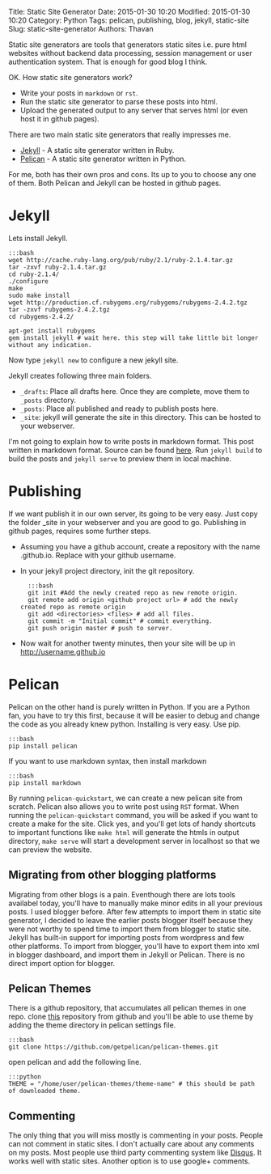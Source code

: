 Title: Static Site Generator
Date: 2015-01-30 10:20
Modified: 2015-01-30 10:20
Category: Python
Tags: pelican, publishing, blog, jekyll, static-site
Slug: static-site-generator
Authors: Thavan

Static site generators are tools that generators static sites i.e. pure html websites without backend data processing, session management or user authentication system. That is enough for good blog I think.

OK. How static site generators work?

* Write your posts in `markdown` or `rst`.
* Run the static site generator to parse these posts into html.
* Upload the generated output to any server that serves html (or even host it in github pages).

There are two main static site generators that really impresses me.

* [Jekyll][jekyll] - A static site generator written in Ruby.
* [Pelican][pelican] - A static site generator written in Python.

For me, both has their own pros and cons. Its up to you to choose any one of them. Both Pelican and Jekyll can be hosted in github pages.

Jekyll
======
Lets install Jekyll.

	:::bash
	wget http://cache.ruby-lang.org/pub/ruby/2.1/ruby-2.1.4.tar.gz
	tar -zxvf ruby-2.1.4.tar.gz
	cd ruby-2.1.4/
	./configure
	make
	sudo make install
	wget http://production.cf.rubygems.org/rubygems/rubygems-2.4.2.tgz
	tar -zxvf rubygems-2.4.2.tgz
	cd rubygems-2.4.2/

	apt-get install rubygems
	gem install jekyll # wait here. this step will take little bit longer without any indication.

Now type `jekyll new` to configure a new jekyll site.

Jekyll creates following three main folders.

* `_drafts`: Place all drafts here. Once they are complete, move them to `_posts` directory.
* `_posts`: Place all published and ready to publish posts here.
* `_site`: jekyll will generate the site in this directory. This can be hosted to your webserver.

I'm not going to explain how to write posts in markdown format. This post written in markdown format. Source can be found [here][post-source].
Run `jekyll build` to build the posts and `jekyll serve` to preview them in local machine.

Publishing
==========
If we want publish it in our own server, its going to be very easy. Just copy the folder _site in your webserver and you are good to go.
Publishing in github pages, requires some further steps.

* Assuming you have a github account, create a repository with the name <username>.github.io. Replace <username> with your github username.
* In your jekyll project directory, init the git repository.

		:::bash
		git init #Add the newly created repo as new remote origin.
		git remote add origin <github project url> # add the newly created repo as remote origin
		git add <directories> <files> # add all files.
		git commit -m "Initial commit" # commit everything.
		git push origin master # push to server.

* Now wait for another twenty minutes, then your site will be up in http://username.github.io

Pelican
=======

Pelican on the other hand is purely written in Python. If you are a Python fan, you have to try this first, because it will be easier to debug and change the code as you already knew python. Installing is very easy. Use pip.

	:::bash
	pip install pelican

If you want to use markdown syntax, then install markdown

	:::bash
	pip install markdown
	
By running ``pelican-quickstart``, we can create a new pelican site from scratch. Pelican also allows you to write post using `RST` format. When running the ``pelican-quickstart`` command, you will be asked if you want to create a make for the site. Click yes, and you'll get lots of handy shortcuts to important functions like ``make html`` will generate the htmls in output directory, ``make serve`` will start a development server in localhost so that we can preview the website.

Migrating from other blogging platforms
---------------------------------------
Migrating from other blogs is a pain. Eventhough there are lots tools availabel today, you'll have to manually make minor edits in all your previous posts. I used blogger before. After few attempts to import them in static site generator, I decided to leave the earlier posts blogger itself because they were not worthy to spend time to import them from blogger to static site. Jekyll has built-in support for importing posts from wordpress and few other platforms. To import from blogger, you'll have to export them into xml in blogger dashboard, and import them in Jekyll or Pelican. There is no direct import option for blogger.

Pelican Themes
--------------
There is a github repository, that accumulates all pelican themes in one repo. clone [this][theme-repo] repository from github and you'll be able to use theme by adding the theme directory in pelican settings file.

	:::bash
	git clone https://github.com/getpelican/pelican-themes.git
	
open pelican and add the following line.

	:::python
	THEME = "/home/user/pelican-themes/theme-name" # this should be path of downloaded theme.
	
Commenting
----------
The only thing that you will miss mostly is commenting in your posts. People can not comment in static sites. I don't actually care about any comments on my posts. Most people use third party commenting system like [Disqus][disqus-link]. It works well with static sites. Another option is to use google+ comments. 

[disqus-link]: https://disqus.com/
[theme-repo]: https://github.com/getpelican/pelican-themes
[jekyll]: http://jekyllrb.com/
[pelican]: http://docs.getpelican.com/
[post-source]: https://raw.githubusercontent.com/thavan/site/master/content/static-site-generators.md
